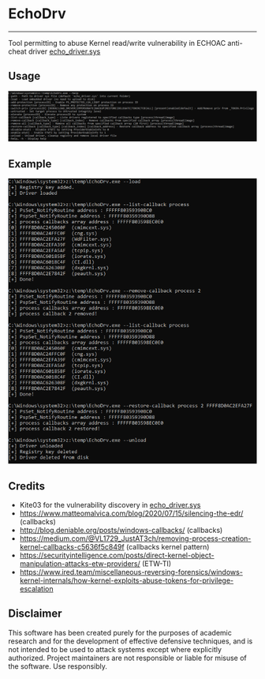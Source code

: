 # EchoDrv

----

Tool permitting to abuse Kernel read/write vulnerability in ECHOAC anti-cheat driver [echo_driver.sys](https://www.loldrivers.io/drivers/afb8bb46-1d13-407d-9866-1daa7c82ca63/)

## Usage
![screenshot](resources/help.PNG)


## Example
![screenshot](resources/callback.PNG)


## Credits
-  Kite03 for the vulnerability discovery in [echo_driver.sys](https://ioctl.fail/echo-ac-writeup/)
- <https://www.matteomalvica.com/blog/2020/07/15/silencing-the-edr/> (callbacks)
- <http://blog.deniable.org/posts/windows-callbacks/> (callbacks)
- <https://medium.com/@VL1729_JustAT3ch/removing-process-creation-kernel-callbacks-c5636f5c849f> (callbacks kernel pattern)
- <https://securityintelligence.com/posts/direct-kernel-object-manipulation-attacks-etw-providers/> (ETW-TI)
- <https://www.ired.team/miscellaneous-reversing-forensics/windows-kernel-internals/how-kernel-exploits-abuse-tokens-for-privilege-escalation>


## Disclaimer
This software has been created purely for the purposes of academic research and for the development of effective defensive techniques, and is not intended to be used to attack systems except where explicitly authorized. Project maintainers are not responsible or liable for misuse of the software. Use responsibly.
